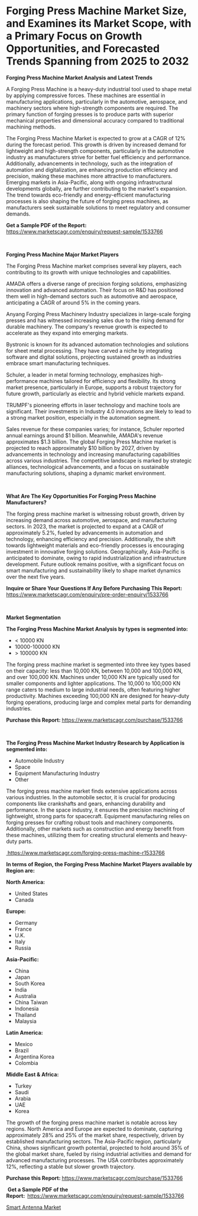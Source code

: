 <p><h1>Forging Press Machine Market Size, and Examines its Market Scope, with a Primary Focus on Growth Opportunities, and Forecasted Trends Spanning from 2025 to 2032</h1></p><p><strong>Forging Press Machine Market Analysis and Latest Trends</strong></p>
<p><p>A Forging Press Machine is a heavy-duty industrial tool used to shape metal by applying compressive forces. These machines are essential in manufacturing applications, particularly in the automotive, aerospace, and machinery sectors where high-strength components are required. The primary function of forging presses is to produce parts with superior mechanical properties and dimensional accuracy compared to traditional machining methods.</p><p>The Forging Press Machine Market is expected to grow at a CAGR of 12% during the forecast period. This growth is driven by increased demand for lightweight and high-strength components, particularly in the automotive industry as manufacturers strive for better fuel efficiency and performance. Additionally, advancements in technology, such as the integration of automation and digitalization, are enhancing production efficiency and precision, making these machines more attractive to manufacturers. Emerging markets in Asia-Pacific, along with ongoing infrastructural developments globally, are further contributing to the market's expansion. The trend towards eco-friendly and energy-efficient manufacturing processes is also shaping the future of forging press machines, as manufacturers seek sustainable solutions to meet regulatory and consumer demands.</p></p>
<p><strong>Get a Sample PDF of the Report:&nbsp;</strong> <a href="https://www.marketscagr.com/enquiry/request-sample/1533766?utm_campaign=1902&utm_medium=2&utm_source=Github&utm_content=ia&utm_term=17022025&utm_id=forging-press-machine">https://www.marketscagr.com/enquiry/request-sample/1533766</a></p>
<p>&nbsp;</p>
<p><strong>Forging Press Machine Major Market Players</strong></p>
<p><p>The Forging Press Machine market comprises several key players, each contributing to its growth with unique technologies and capabilities. </p><p>AMADA offers a diverse range of precision forging solutions, emphasizing innovation and advanced automation. Their focus on R&D has positioned them well in high-demand sectors such as automotive and aerospace, anticipating a CAGR of around 5% in the coming years.</p><p>Anyang Forging Press Machinery Industry specializes in large-scale forging presses and has witnessed increasing sales due to the rising demand for durable machinery. The company's revenue growth is expected to accelerate as they expand into emerging markets.</p><p>Bystronic is known for its advanced automation technologies and solutions for sheet metal processing. They have carved a niche by integrating software and digital solutions, projecting sustained growth as industries embrace smart manufacturing techniques.</p><p>Schuler, a leader in metal forming technology, emphasizes high-performance machines tailored for efficiency and flexibility. Its strong market presence, particularly in Europe, supports a robust trajectory for future growth, particularly as electric and hybrid vehicle markets expand.</p><p>TRUMPF's pioneering efforts in laser technology and machine tools are significant. Their investments in Industry 4.0 innovations are likely to lead to a strong market position, especially in the automation segment.</p><p>Sales revenue for these companies varies; for instance, Schuler reported annual earnings around $1 billion. Meanwhile, AMADA's revenue approximates $1.3 billion. The global Forging Press Machine market is projected to reach approximately $10 billion by 2027, driven by advancements in technology and increasing manufacturing capabilities across various industries. The competitive landscape is marked by strategic alliances, technological advancements, and a focus on sustainable manufacturing solutions, shaping a dynamic market environment.</p></p>
<p>&nbsp;</p>
<p><strong>What Are The Key Opportunities For Forging Press Machine Manufacturers?</strong></p>
<p><p>The forging press machine market is witnessing robust growth, driven by increasing demand across automotive, aerospace, and manufacturing sectors. In 2023, the market is projected to expand at a CAGR of approximately 5.2%, fueled by advancements in automation and technology, enhancing efficiency and precision. Additionally, the shift towards lightweight materials and eco-friendly processes is encouraging investment in innovative forging solutions. Geographically, Asia-Pacific is anticipated to dominate, owing to rapid industrialization and infrastructure development. Future outlook remains positive, with a significant focus on smart manufacturing and sustainability likely to shape market dynamics over the next five years.</p></p>
<p><strong>Inquire or Share Your Questions If Any Before Purchasing This Report:</strong> <a href="https://www.marketscagr.com/enquiry/pre-order-enquiry/1533766?utm_campaign=1902&utm_medium=2&utm_source=Github&utm_content=ia&utm_term=17022025&utm_id=forging-press-machine">https://www.marketscagr.com/enquiry/pre-order-enquiry/1533766</a></p>
<p>&nbsp;</p>
<p><strong>Market Segmentation</strong></p>
<p><strong>The Forging Press Machine Market Analysis by types is segmented into:</strong></p>
<p><ul><li>< 10000 KN</li><li>10000-100000 KN</li><li>> 100000 KN</li></ul></p>
<p><p>The forging press machine market is segmented into three key types based on their capacity: less than 10,000 KN, between 10,000 and 100,000 KN, and over 100,000 KN. Machines under 10,000 KN are typically used for smaller components and lighter applications. The 10,000 to 100,000 KN range caters to medium to large industrial needs, often featuring higher productivity. Machines exceeding 100,000 KN are designed for heavy-duty forging operations, producing large and complex metal parts for demanding industries.</p></p>
<p><strong>Purchase this Report:&nbsp;</strong><a href="https://www.marketscagr.com/purchase/1533766?utm_campaign=1902&utm_medium=2&utm_source=Github&utm_content=ia&utm_term=17022025&utm_id=forging-press-machine">https://www.marketscagr.com/purchase/1533766</a></p>
<p>&nbsp;</p>
<p><strong>The Forging Press Machine Market Industry Research by Application is segmented into:</strong></p>
<p><ul><li>Automobile Industry</li><li>Space</li><li>Equipment Manufacturing Industry</li><li>Other</li></ul></p>
<p><p>The forging press machine market finds extensive applications across various industries. In the automobile sector, it is crucial for producing components like crankshafts and gears, enhancing durability and performance. In the space industry, it ensures the precision machining of lightweight, strong parts for spacecraft. Equipment manufacturing relies on forging presses for crafting robust tools and machinery components. Additionally, other markets such as construction and energy benefit from these machines, utilizing them for creating structural elements and heavy-duty parts.</p></p>
<p><a href="https://www.marketscagr.com/forging-press-machine-r1533766?utm_campaign=1902&utm_medium=2&utm_source=Github&utm_content=ia&utm_term=17022025&utm_id=forging-press-machine">&nbsp;https://www.marketscagr.com/forging-press-machine-r1533766</a></p>
<p><strong>In terms of Region, the Forging Press Machine Market Players available by Region are:</strong></p>
<p>
    <p> <strong> North America: </strong>
        <ul>
            <li>United States</li>
            <li>Canada</li>
        </ul>
        </p> 
    <p> <strong> Europe: </strong>
        <ul>
            <li>Germany</li>
            <li>France</li>
            <li>U.K.</li>
            <li>Italy</li>
            <li>Russia</li>
        </ul>
        </p> 
    <p> <strong> Asia-Pacific: </strong>
        <ul>
            <li>China</li>
            <li>Japan</li>
            <li>South Korea</li>
            <li>India</li>
            <li>Australia</li>
            <li>China Taiwan</li>
            <li>Indonesia</li>
            <li>Thailand</li>
            <li>Malaysia</li>
        </ul>
        </p> 
    <p> <strong> Latin America: </strong>
        <ul>
            <li>Mexico</li>
            <li>Brazil</li>
            <li>Argentina Korea</li>
            <li>Colombia</li>
        </ul>
        </p> 
    <p> <strong> Middle East & Africa: </strong>
        <ul>
            <li>Turkey</li>
            <li>Saudi</li>
            <li>Arabia</li>
            <li>UAE</li>
            <li>Korea</li>
        </ul>
    </p>
    </p>
<p><p>The growth of the forging press machine market is notable across key regions. North America and Europe are expected to dominate, capturing approximately 28% and 25% of the market share, respectively, driven by established manufacturing sectors. The Asia-Pacific region, particularly China, shows significant growth potential, projected to hold around 35% of the global market share, fueled by rising industrial activities and demand for advanced manufacturing processes. The USA contributes approximately 12%, reflecting a stable but slower growth trajectory.</p></p>
<p><strong>Purchase this Report: </strong><a href="https://www.marketscagr.com/purchase/1533766?utm_campaign=1902&utm_medium=2&utm_source=Github&utm_content=ia&utm_term=17022025&utm_id=forging-press-machine">https://www.marketscagr.com/purchase/1533766</a></p>
<p>&nbsp;<strong>Get a Sample PDF of the Report:&nbsp;&nbsp;</strong><a href="https://www.marketscagr.com/enquiry/request-sample/1533766?utm_campaign=1902&utm_medium=2&utm_source=Github&utm_content=ia&utm_term=17022025&utm_id=forging-press-machine">https://www.marketscagr.com/enquiry/request-sample/1533766</a></p>
<p><strong></strong></p>
<p><p><a href="https://github.com/rahu1506/Market-Research-Report-List-6/blob/main/smart-antenna-market.md?utm_campaign=1902&utm_medium=2&utm_source=Github&utm_content=ia&utm_term=17022025&utm_id=forging-press-machine">Smart Antenna Market</a></p></p>